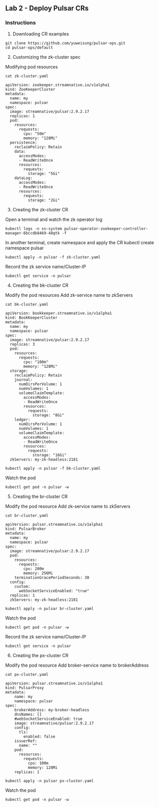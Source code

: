 ## Lab 2 - Deploy Pulsar CRs

### Instructions

1. Downloading CR examples
```
git clone https://github.com/yuweisung/pulsar-ops.git
cd pulsar-ops/default
```
2. Customizing the zk-cluster spec

Modifying pod resources

```
cat zk-cluster.yaml

apiVersion: zookeeper.streamnative.io/v1alpha1
kind: ZooKeeperCluster
metadata:
  name: my
  namespace: pulsar
spec:
  image: streamnative/pulsar:2.9.2.17
  replicas: 1
  pod:
    resources:
      requests:
        cpu: "50m"
        memory: "128Mi"
  persistence:
    reclaimPolicy: Retain
    data:
      accessModes:
      - ReadWriteOnce
      resources:
        requests:
          storage: "5Gi"
    dataLog:
      accessModes:
      - ReadWriteOnce
      resources:
        requests:
          storage: "2Gi"
```

3. Creating the zk-cluster CR

Open a terminal and watch the zk operator log
```
kubectl logs -n sn-system pulsar-operator-zookeeper-controller-manager-6bccdb8469-48qtk -f
```

In another terminal, create namespace and apply the CR
kubectl create namespace pulsar
```
kubectl apply -n pulsar -f zk-cluster.yaml
```
Record the zk service name/Cluster-IP
```
kubectl get service -n pulsar
```

4. Creating the bk-cluster CR

Modify the pod resources
Add zk-service name to zkServers
```
cat bk-cluster.yaml

apiVersion: bookkeeper.streamnative.io/v1alpha1
kind: BookKeeperCluster
metadata:
  name: my
  namespace: pulsar
spec:
  image: streamnative/pulsar:2.9.2.17
  replicas: 3
  pod:
    resources:
      requests:
        cpu: "100m"
        memory: "128Mi"
  storage:
    reclaimPolicy: Retain
    journal:
      numDirsPerVolume: 1
      numVolumes: 1
      volumeClaimTemplate:
        accessModes:
        - ReadWriteOnce
        resources:
          requests:
            storage: "8Gi"
    ledger:
      numDirsPerVolume: 1
      numVolumes: 1
      volumeClaimTemplate:
        accessModes:
        - ReadWriteOnce
        resources:
          requests:
            storage: "16Gi"
  zkServers: my-zk-headless:2181

kubectl apply -n pulsar -f bk-cluster.yaml
```
Watch the pod
```
kubectl get pod -n pulsar -w
```

5. Creating the br-cluster CR

Modify the pod resource
Add zk-service name to zkServers
```
cat br-cluster.yaml

apiVersion: pulsar.streamnative.io/v1alpha1
kind: PulsarBroker
metadata:
  name: my
  namespace: pulsar
spec:
  image: streamnative/pulsar:2.9.2.17
  pod:
    resources:
      requests:
        cpu: 200m
        memory: 256Mi
    terminationGracePeriodSeconds: 30
  config:
    custom:
      webSocketServiceEnabled: "true"
  replicas: 1
  zkServers: my-zk-headless:2181
```

```
kubectl apply -n pulsar br-cluster.yaml
```

Watch the pod
```
kubectl get pod -n pulsar -w
```
Record the zk service name/Cluster-IP
```
kubectl get service -n pulsar
```
6. Creating the px-cluster CR

Modify the pod resource
Add broker-service name to brokerAddress

```
cat px-cluster.yaml

apiVersion: pulsar.streamnative.io/v1alpha1
kind: PulsarProxy
metadata:
    name: my
    namespace: pulsar
spec:
    brokerAddress: my-broker-headless
    dnsNames: []
    #webSocketServiceEnabled: true
    image: streamnative/pulsar:2.9.2.17
    config:
      tls:
        enabled: false
    issuerRef:
      name: ""
    pod:
      resources:
        requests:
          cpu: 100m
          memory: 128Mi
    replicas: 1
```

```
kubectl apply -n pulsar px-cluster.yaml
```

Watch the pod
```
kubectl get pod -n pulsar -w
```



